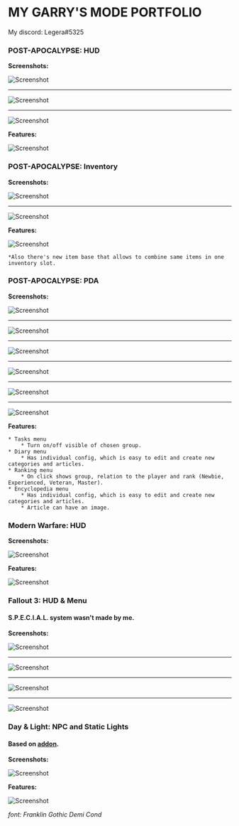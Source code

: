 # MY GARRY'S MODE PORTFOLIO

My discord: Legera#5325

### POST-APOCALYPSE: HUD
  **Screenshots:**
  
![Screenshot](https://i.imgur.com/CWSQLrL.png)

____
 
![Screenshot](https://i.imgur.com/8qYZpLE.png)

____

![Screenshot](https://i.imgur.com/q8JRgHs.png)


  **Features:**
  
![Screenshot](https://i.imgur.com/0caIGns.png)

### POST-APOCALYPSE: Inventory
  **Screenshots:**
  
  
![Screenshot](https://i.imgur.com/czewuQU.png)

____

![Screenshot](https://i.imgur.com/Cix6Yg1.png)


  **Features:**
  
![Screenshot](https://i.imgur.com/RtpbVsH.png)

    *Also there's new item base that allows to combine same items in one inventory slot.


### POST-APOCALYPSE: PDA
  **Screenshots:**


![Screenshot](https://i.imgur.com/Cy3SZEO.jpg)

____

![Screenshot](https://i.imgur.com/8J7nQbY.jpg)

____

![Screenshot](https://i.imgur.com/pOeKkNW.jpg)

____

![Screenshot](https://i.imgur.com/OzWZPxC.jpg)

____

![Screenshot](https://i.imgur.com/OWpffhC.jpg)

____

![Screenshot](https://i.imgur.com/GaxFk69.jpg)

 **Features:**
 
    * Tasks menu
        * Turn on/off visible of chosen group.
    * Diary menu
        * Has individual config, which is easy to edit and create new categories and articles.
    * Ranking menu
        * On click shows group, relation to the player and rank (Newbie, Experienced, Veteran, Master).
    * Encyclopedia menu
        * Has individual config, which is easy to edit and create new categories and articles.
        * Article can have an image.


### Modern Warfare: HUD 
  **Screenshots:**


![Screenshot](https://i.imgur.com/TdB07GH.jpg)


  **Features:**

![Screenshot](https://i.imgur.com/kDxJyTf.jpg)


### Fallout 3: HUD & Menu
  #### S.P.E.C.I.A.L. system wasn't made by me.
  **Screenshots:**
  

![Screenshot](https://i.imgur.com/D4SEfxX.png)

____

![Screenshot](https://i.imgur.com/c57H7BY.png)

____

![Screenshot](https://i.imgur.com/DGMV6e3.png)

____

![Screenshot](https://i.imgur.com/5piFd1G.png)


### Day & Light: NPC and Static Lights
  #### Based on [addon](https://steamcommunity.com/sharedfiles/filedetails/?id=1614964558&searchtext=day+and+night).
  **Screenshots:**

![Screenshot](https://i.imgur.com/l14BA8b.jpg)


  **Features:**

![Screenshot](https://i.imgur.com/wanoFl1.jpg)


*font: Franklin Gothic Demi Cond*
